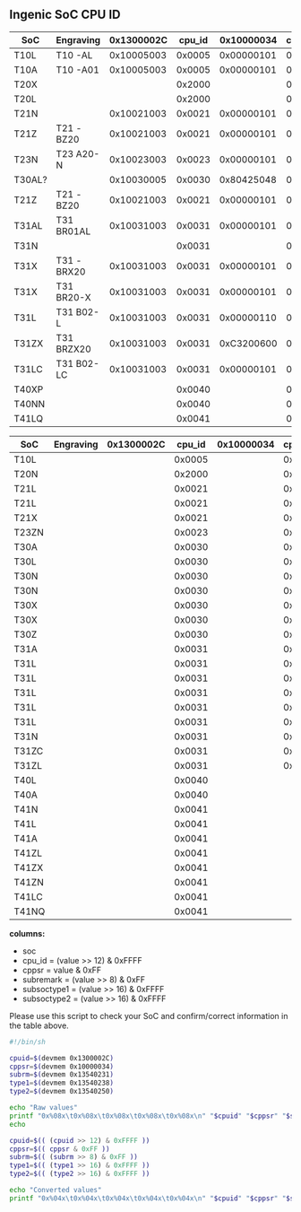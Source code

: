 Ingenic SoC CPU ID
------------------

| SoC    | Engraving  | 0x1300002C | cpu_id | 0x10000034 | cppsr | 0x13540231 | subrem | 0x13540238 | soctype1 | 0x13540250 | soctype2 | Checked |
|--------|------------|------------|--------|------------|-------|------------|--------|------------|----------|------------|----------|---------|
| T10L   | T10 -AL    | 0x10005003 | 0x0005 | 0x00000101 | 0x01  | 0x00000000 | 0x00   | 0x00000000 | 0x0000   | 0x00000000 | 0x0000   | XX      |
| T10A   | T10 -A01   | 0x10005003 | 0x0005 | 0x00000101 | 0x01  | 0x00000000 | 0x00   | 0x00000000 | 0x0000   | 0x00000000 | 0x0000   | XX      |
| T20X   |            |            | 0x2000 |            | 0x01  |            | 0x00   |            | 0x2222   |            | 0x0000   | XX      |
| T20L   |            |            | 0x2000 |            | 0x10  |            | 0x00   |            | 0x3333   |            | 0x0000   | XX      |
| T21N   |            | 0x10021003 | 0x0021 | 0x00000101 | 0x01  | 0x00000000 | 0x00   | 0x11110000 | 0x1111   | 0x00000000 | 0x0000   |
| T21Z   | T21 -BZ20  | 0x10021003 | 0x0021 | 0x00000101 | 0x01  | 0x97000000 | 0x00   | 0x55550000 | 0x5555   | 0x00000000 | 0x0000   | XX      |
| T23N   | T23 A20-N  | 0x10023003 | 0x0023 | 0x00000101 | 0x01  | 0x00000000 | 0x00   | 0x11111111 | 0x1111   | 0x00000000 | 0x0000   | XX      |
| T30AL? |            | 0x10030005 | 0x0030 | 0x80425048 | 0x48  | 0x00000000 | 0x00   | 0x33331111 | 0x3333   | 0x00000000 | 0x0000   | XX      |
| T21Z   | T21 -BZ20  | 0x10021003 | 0x0021 | 0x00000101 | 0x01  | 0x97000000 | 0x00   | 0x55550000 | 0x5555   | 0x00000000 | 0x0000   | XX      |
| T31AL  | T31 BR01AL | 0x10031003 | 0x0031 | 0x00000101 | 0x01  | 0x94000000 | 0x01   | 0xcccc1111 | 0xCCCC   | 0x00000000 | 0x0000   | XX      |
| T31N   |            |            | 0x0031 |            | 0x01  |            | 0x00   |            | 0x1111   |            | 0x0000   | X       |
| T31X   | T31 -BRX20 | 0x10031003 | 0x0031 | 0x00000101 | 0x01  | 0x00000000 | 0x00   | 0x22221111 | 0x2222   | 0x00000000 | 0x0000   | XX      |
| T31X   | T31 BR20-X | 0x10031003 | 0x0031 | 0x00000101 | 0x01  | 0x00000000 | 0x00   | 0x22221111 | 0x2222   | 0x00000000 | 0x0000   | XX      |
| T31L   | T31 B02-L  | 0x10031003 | 0x0031 | 0x00000110 | 0x10  | 0x00000000 | 0x00   | 0x33331111 | 0x3333   | 0x00000000 | 0x0000   | XX      |
| T31ZX  | T31 BRZX20 | 0x10031003 | 0x0031 | 0xC3200600 | 0x00  | 0x03000000 | 0x00   | 0x66661111 | 0x6666   | 0x00000000 | 0x0000   | XX      |
| T31LC  | T31 B02-LC | 0x10031003 | 0x0031 | 0x00000101 | 0x01  | 0x00000000 | 0x00   | 0xEEEE1111 | 0xEEEE   | 0x300f740e | 0x300F   | XX      |
| T40XP  |            |            | 0x0040 |            | 0xF9  |            | 0x00   |            | 0x0000   |            | 0x7777   | X       |
| T40NN  |            |            | 0x0040 |            | 0xED  |            | 0x00   |            | 0x0000   |            | 0x8888   | XX      |
| T41LQ  |            |            | 0x0041 |            | 0xFF  |            | 0x00   |            | 0x0000   |            | 0x9999   | XX      |

| SoC    | Engraving | 0x1300002C | cpu_id | 0x10000034 | cppsr | 0x13540231 | subrem | 0x13540238 | soctype1 | 0x13540250 | soctype2 | Checked |
|--------|-----------|------------|--------|------------|-------|------------|--------|------------|----------|------------|----------|---------|
| T10L   |           |            | 0x0005 |            | 0x10  |            |        |            |          |            |          |         |
| T20N   |           |            | 0x2000 |            | 0x01  |            |        |            |          |            |          |         |
| T21L   |           |            | 0x0021 |            | 0x01  |            |        |            | 0x3333   |            |          |         |
| T21L   |           |            | 0x0021 |            | 0x10  |            |        |            |          |            |          |         |
| T21X   |           |            | 0x0021 |            | 0x01  |            |        |            | *        |            |          |         |
| T23ZN  |           |            | 0x0023 |            | 0x01  |            |        |            | 0x6666   |            |          |         |
| T30A   |           |            | 0x0030 |            | 0x01  |            |        |            | 0x4444   |            |          |         |
| T30L   |           |            | 0x0030 |            | 0x10  |            |        |            |          |            |          |         |
| T30N   |           |            | 0x0030 |            | 0x01  |            |        |            | 0x1111   |            |          |         |
| T30N   |           |            | 0x0030 |            | 0x01  |            |        |            | 0x3333   |            |          |         |
| T30X   |           |            | 0x0030 |            | 0x01  |            |        |            | *        |            |          |         |
| T30X   |           |            | 0x0030 |            | 0x01  |            |        |            | 0x2222   |            |          |         |
| T30Z   |           |            | 0x0030 |            | 0x01  |            |        |            | 0x5555   |            |          |         |
| T31A   |           |            | 0x0031 |            | 0x01  |            |        |            | 0x4444   |            |          |         |
| T31L   |           |            | 0x0031 |            | 0x01  |            |        |            | 0x1111   |            |          |         |
| T31L   |           |            | 0x0031 |            | 0x01  |            |        |            | 0x2222   |            |          |         |
| T31L   |           |            | 0x0031 |            | 0x01  |            |        |            | 0x3333   |            |          |         |
| T31L   |           |            | 0x0031 |            | 0x01  |            | 0x03   |            |          |            |          |         |
| T31L   |           |            | 0x0031 |            | 0x01  |            | 0x07   |            |          |            |          |         |
| T31N   |           |            | 0x0031 |            | 0x01  |            | 0x0F   |            |          |            |          |         |
| T31ZC  |           |            | 0x0031 |            | 0x01  |            |        |            | 0xDDDD   |            |          |         |
| T31ZL  |           |            | 0x0031 |            | 0x01  |            |        |            | 0x5555   |            |          |         |
| T40L   |           |            | 0x0040 |            |       |            |        |            |          |            | 0x1111   |         |
| T40A   |           |            | 0x0040 |            |       |            |        |            |          |            | 0x4444   |         |
| T41N   |           |            | 0x0041 |            |       |            |        |            |          |            | 0x1111   |         |
| T41L   |           |            | 0x0041 |            |       |            |        |            |          |            | 0x3333   |         |
| T41A   |           |            | 0x0041 |            |       |            |        |            |          |            | 0x4444   |         |
| T41ZL  |           |            | 0x0041 |            |       |            |        |            |          |            | 0x5555   |         |
| T41ZX  |           |            | 0x0041 |            |       |            |        |            |          |            | 0x6666   |         |
| T41ZN  |           |            | 0x0041 |            |       |            |        |            |          |            | 0x7777   |         |
| T41LC  |           |            | 0x0041 |            |       |            |        |            |          |            | 0x8888   |         |
| T41NQ  |           |            | 0x0041 |            |       |            |        |            |          |            | 0xAAAA   |         |


__columns:__
- soc
- cpu_id = (value >> 12) & 0xFFFF
- cppsr = value & 0xFF
- subremark = (value >> 8) & 0xFF
- subsoctype1 = (value >> 16) & 0xFFFF
- subsoctype2 = (value >> 16) & 0xFFFF


Please use this script to check your SoC and confirm/correct information in the table above.

``` bash
#!/bin/sh

cpuid=$(devmem 0x1300002C)
cppsr=$(devmem 0x10000034)
subrm=$(devmem 0x13540231)
type1=$(devmem 0x13540238)
type2=$(devmem 0x13540250)

echo "Raw values"
printf "0x%08x\t0x%08x\t0x%08x\t0x%08x\t0x%08x\n" "$cpuid" "$cppsr" "$subrm" "$type1" "$type2"
echo

cpuid=$(( (cpuid >> 12) & 0xFFFF ))
cppsr=$(( cppsr & 0xFF ))
subrm=$(( (subrm >> 8) & 0xFF ))
type1=$(( (type1 >> 16) & 0xFFFF ))
type2=$(( (type2 >> 16) & 0xFFFF ))

echo "Converted values"
printf "0x%04x\t0x%04x\t0x%04x\t0x%04x\t0x%04x\n" "$cpuid" "$cppsr" "$subrm" "$type1" "$type2"
```
